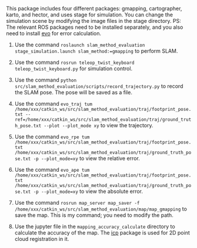 This package includes four different packages: gmapping, cartographer, karto, and hector, and uses stage for simulation. You can change the simulation scene by modifying the image files in the stage directory. 
PS: The relevant ROS packages need to be installed separately, and you also need to install [evo](https://github.com/MichaelGrupp/evo) for error calculation.

1. Use the command `roslaunch slam_method_evaluation stage_simulation.launch slam_method:=gmapping` to perform SLAM.

2. Use the command `rosrun teleop_twist_keyboard teleop_twist_keyboard.py` for simulation control.

3. Use the command `python src/slam_method_evaluation/scripts/record_trajectory.py` to record the SLAM pose. The pose will be saved as a file.

4. Use the command `evo_traj tum /home/xxx/catkin_ws/src/slam_method_evaluation/traj/footprint_pose.txt --ref=/home/xxx/catkin_ws/src/slam_method_evaluation/traj/ground_truth_pose.txt --plot --plot_mode xy` to view the trajectory.

5. Use the command `evo_rpe tum /home/xxx/catkin_ws/src/slam_method_evaluation/traj/footprint_pose.txt /home/xxx/catkin_ws/src/slam_method_evaluation/traj/ground_truth_pose.txt -p --plot_mode=xy` to view the relative error.

6. Use the command `evo_ape tum /home/xxx/catkin_ws/src/slam_method_evaluation/traj/footprint_pose.txt /home/xxx/catkin_ws/src/slam_method_evaluation/traj/ground_truth_pose.txt -p --plot_mode=xy` to view the absolute error.

7. Use the command `rosrun map_server map_saver -f /home/xxx/catkin_ws/src/slam_method_evaluation/map/map_gmapping` to save the map. This is my command; you need to modify the path.

8. Use the jupyter file in the `mapping_accuracy_calculate` directory to calculate the accuracy of the map. The [icp](https://github.com/ClayFlannigan/icp) package is used for 2D point cloud registration in it.
